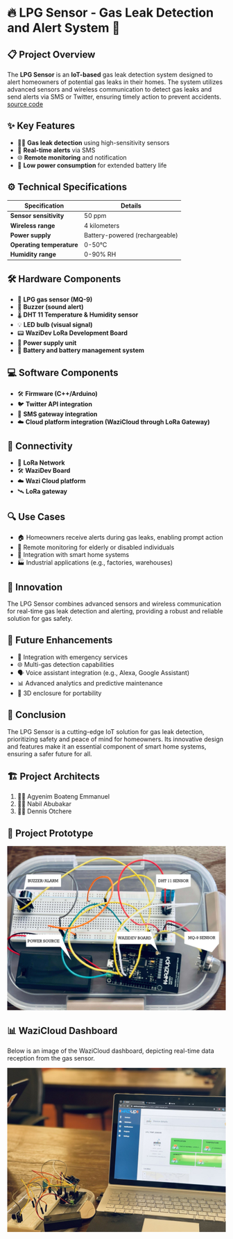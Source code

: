 # 🔥 **LPG Sensor - Gas Leak Detection and Alert System** 🚨

## 📋 **Project Overview**
The **LPG Sensor** is an **IoT-based** gas leak detection system designed to alert homeowners of potential gas leaks in their homes. The system utilizes advanced sensors and wireless communication to detect gas leaks and send alerts via SMS or Twitter, ensuring timely action to prevent accidents. [source code](lpgSensor.ino)

## ✨ **Key Features**
- 🕵️‍♂️ **Gas leak detection** using high-sensitivity sensors
- 📲 **Real-time alerts** via SMS 
- 🌐 **Remote monitoring** and notification
- 🔋 **Low power consumption** for extended battery life

## ⚙️ **Technical Specifications**
| Specification        | Details                               |
|----------------------|---------------------------------------|
| **Sensor sensitivity** | 50 ppm                               |
| **Wireless range**     | 4 kilometers                         |
| **Power supply**       | Battery-powered (rechargeable)       |
| **Operating temperature** | 0-50°C                           |
| **Humidity range**     | 0-90% RH                             |

## 🛠️ **Hardware Components**
- 🧪 **LPG gas sensor (MQ-9)**
- 🔔 **Buzzer (sound alert)**
- 🌡️ **DHT 11 Temperature & Humidity sensor**
- 💡 **LED bulb (visual signal)**
- 📟 **WaziDev LoRa Development Board**
- 🔌 **Power supply unit**
- 🔋 **Battery and battery management system**

## 💻 **Software Components**
- 🛠️ **Firmware (C++/Arduino)**
- 🐦 **Twitter API integration**
- 📧 **SMS gateway integration**
- ☁️ **Cloud platform integration (WaziCloud through LoRa Gateway)**

## 📶 **Connectivity**
- 📡 **LoRa Network**
- 🛠️ **WaziDev Board**
- ☁️ **Wazi Cloud platform** 
- 🛰️ **LoRa gateway**

## 🔍 **Use Cases**
- 🏠 Homeowners receive alerts during gas leaks, enabling prompt action
- 👵 Remote monitoring for elderly or disabled individuals
- 🏡 Integration with smart home systems
- 🏭 Industrial applications (e.g., factories, warehouses)

## 🚀 **Innovation**
The LPG Sensor combines advanced sensors and wireless communication for real-time gas leak detection and alerting, providing a robust and reliable solution for gas safety.

## 🔧 **Future Enhancements**
- 🚨 Integration with emergency services
- 🌐 Multi-gas detection capabilities
- 🗣️ Voice assistant integration (e.g., Alexa, Google Assistant)
- 📊 Advanced analytics and predictive maintenance
- 🧳 3D enclosure for portability

## 🏁 **Conclusion**
The LPG Sensor is a cutting-edge IoT solution for gas leak detection, prioritizing safety and peace of mind for homeowners. Its innovative design and features make it an essential component of smart home systems, ensuring a safer future for all.

## 🏗️ **Project Architects**
1. 🧑‍💻 Agyenim Boateng Emmanuel
2. 🧑‍💻 Nabil Abubakar
3. 🧑‍💻 Dennis Otchere

## 📸 **Project Prototype**
![Project Prototype](images/label.jpg)

## 📊 **WaziCloud Dashboard**
Below is an image of the WaziCloud dashboard, depicting real-time data reception from the gas sensor.

![WaziCloud Dashboard](images/prototype.jpg)
